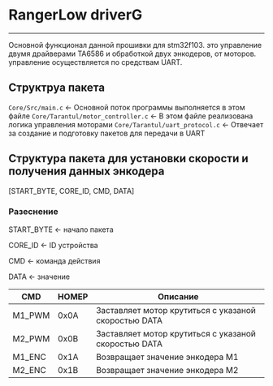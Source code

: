 # RangerLow driverG

-----


Основной функционал данной прошивки для stm32f103. это управление двумя драйверами TA6586 и обработкой двух энкодеров, от моторов. управление осуществляется по средствам UART.


## Структруа пакета

`Core/Src/main.c`                  <- Основной поток программы выполняется в этом файле
`Core/Tarantul/motor_controller.c` <- В этом файле реализована логика управления моторами
`Core/Tarantul/uart_protocol.c`    <- Отвечает за создание и подготовку пакетов для передачи в UART

## Структура пакета для установки скорости и получения данных энкодера

[START_BYTE, CORE_ID, CMD, DATA]

### Разеснение

START_BYTE <- начало пакета

CORE_ID    <- ID устройства

CMD        <- команда действия

DATA       <- значение              


|CMD |НОМЕР| Описание|
|----|-----|---------|
|M1_PWM|0x0A|Заставляет мотор крутиться с указаной скоростью DATA|
|M2_PWM|0x0B|Заставляет мотор крутиться с указаной скоростью DATA|
|M1_ENC|0x1A|Возвращает значение энкодера M1|
|M2_ENC|0x1B|Возвращает значение энкодера M2|






